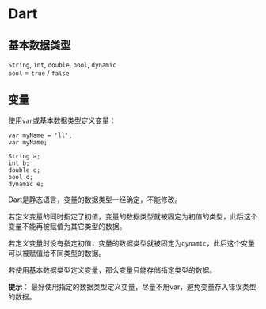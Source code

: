 # Dart

## 基本数据类型
`String`, `int`, `double`, `bool`, `dynamic`  
`bool` = `true` / `false`  

## 变量
使用`var`或基本数据类型定义变量：  

```
var myName = 'll';
var myName;

String a;
int b;
double c;
bool d;
dynamic e;
```
Dart是静态语言，变量的数据类型一经确定，不能修改。  

若定义变量的同时指定了初值，变量的数据类型就被固定为初值的类型，此后这个变量不能再被赋值为其它类型的数据。  

若定义变量时没有指定初值，变量的数据类型就被固定为`dynamic`，此后这个变量可以被赋值给不同类型的数据。  

若使用基本数据类型定义变量，那么变量只能存储指定类型的数据。  

**提示**： 最好使用指定的数据类型定义变量，尽量不用var，避免变量存入错误类型的数据。  

